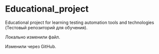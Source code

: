 # Educational_project
Educational project for learning testing automation tools and technologies (Тестовый репозиторий для обучения).

Локально изменили файл.

Изменили через GitHub.
